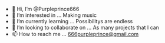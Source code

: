 - 👋 Hi, I’m @Purpleprince666
- 👀 I’m interested in ... Making music 
- 🌱 I’m currently learning ... Possibilitys are endless 
- 💞️ I’m looking to collaborate on ... As many projects that I can 
- 📫 How to reach me ...
666purpleprince@gmail.com
<!---
Purpleprince666/Purpleprince666 is a ✨ special ✨ repository because its `README.md` (this file) appears on your GitHub profile.
You can click the Preview link to take a look at your changes.
--->
